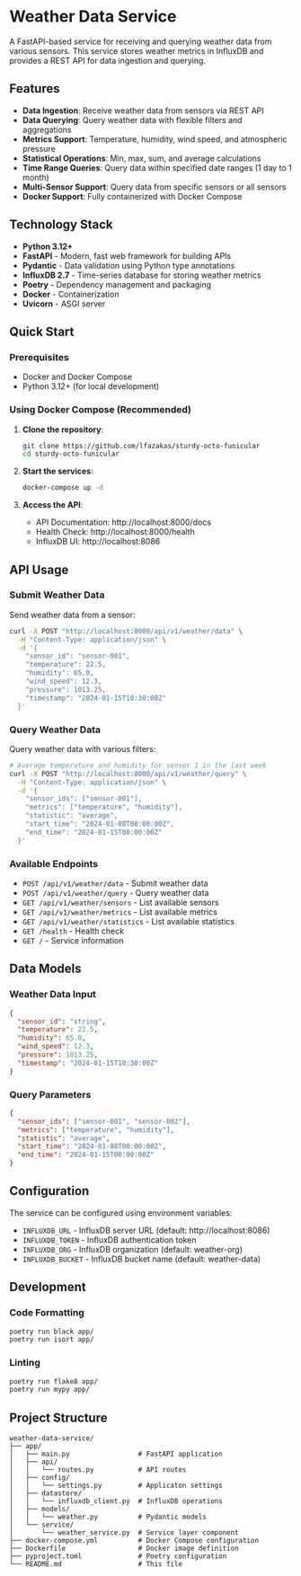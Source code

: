 # Weather Data Service

A FastAPI-based service for receiving and querying weather data from various sensors. This service stores weather metrics in InfluxDB and provides a REST API for data ingestion and querying.

## Features

- **Data Ingestion**: Receive weather data from sensors via REST API
- **Data Querying**: Query weather data with flexible filters and aggregations
- **Metrics Support**: Temperature, humidity, wind speed, and atmospheric pressure
- **Statistical Operations**: Min, max, sum, and average calculations
- **Time Range Queries**: Query data within specified date ranges (1 day to 1 month)
- **Multi-Sensor Support**: Query data from specific sensors or all sensors
- **Docker Support**: Fully containerized with Docker Compose

## Technology Stack

- **Python 3.12+**
- **FastAPI** - Modern, fast web framework for building APIs
- **Pydantic** - Data validation using Python type annotations
- **InfluxDB 2.7** - Time-series database for storing weather metrics
- **Poetry** - Dependency management and packaging
- **Docker** - Containerization
- **Uvicorn** - ASGI server

## Quick Start

### Prerequisites

- Docker and Docker Compose
- Python 3.12+ (for local development)

### Using Docker Compose (Recommended)

1. **Clone the repository**:
   ```bash
   git clone https://github.com/lfazakas/sturdy-octo-funicular
   cd sturdy-octo-funicular
   ```

2. **Start the services**:
   ```bash
   docker-compose up -d
   ```

3. **Access the API**:
   - API Documentation: http://localhost:8000/docs
   - Health Check: http://localhost:8000/health
   - InfluxDB UI: http://localhost:8086

## API Usage

### Submit Weather Data

Send weather data from a sensor:

```bash
curl -X POST "http://localhost:8000/api/v1/weather/data" \
  -H "Content-Type: application/json" \
  -d '{
    "sensor_id": "sensor-001",
    "temperature": 22.5,
    "humidity": 65.0,
    "wind_speed": 12.3,
    "pressure": 1013.25,
    "timestamp": "2024-01-15T10:30:00Z"
  }'
```

### Query Weather Data

Query weather data with various filters:

```bash
# Average temperature and humidity for sensor 1 in the last week
curl -X POST "http://localhost:8000/api/v1/weather/query" \
  -H "Content-Type: application/json" \
  -d '{
    "sensor_ids": ["sensor-001"],
    "metrics": ["temperature", "humidity"],
    "statistic": "average",
    "start_time": "2024-01-08T00:00:00Z",
    "end_time": "2024-01-15T00:00:00Z"
  }'
```

### Available Endpoints

- `POST /api/v1/weather/data` - Submit weather data
- `POST /api/v1/weather/query` - Query weather data
- `GET /api/v1/weather/sensors` - List available sensors
- `GET /api/v1/weather/metrics` - List available metrics
- `GET /api/v1/weather/statistics` - List available statistics
- `GET /health` - Health check
- `GET /` - Service information

## Data Models

### Weather Data Input

```json
{
  "sensor_id": "string",
  "temperature": 22.5,
  "humidity": 65.0,
  "wind_speed": 12.3,
  "pressure": 1013.25,
  "timestamp": "2024-01-15T10:30:00Z"
}
```

### Query Parameters

```json
{
  "sensor_ids": ["sensor-001", "sensor-002"],
  "metrics": ["temperature", "humidity"],
  "statistic": "average",
  "start_time": "2024-01-08T00:00:00Z",
  "end_time": "2024-01-15T00:00:00Z"
}
```

## Configuration

The service can be configured using environment variables:

- `INFLUXDB_URL` - InfluxDB server URL (default: http://localhost:8086)
- `INFLUXDB_TOKEN` - InfluxDB authentication token
- `INFLUXDB_ORG` - InfluxDB organization (default: weather-org)
- `INFLUXDB_BUCKET` - InfluxDB bucket name (default: weather-data)

## Development

### Code Formatting

```bash
poetry run black app/
poetry run isort app/
```

### Linting

```bash
poetry run flake8 app/
poetry run mypy app/
```

## Project Structure

```
weather-data-service/
├── app/
│   ├── main.py                 # FastAPI application
│   ├── api/
│   │   └── routes.py           # API routes
│   ├── config/
│   │   └── settings.py         # Applicaton settings
│   ├── datastore/
│   │   └── influxdb_client.py  # InfluxDB operations
│   ├── models/
│   │   └── weather.py          # Pydantic models
│   └── service/
│       └── weather_service.py  # Service layer component
├── docker-compose.yml          # Docker Compose configuration
├── Dockerfile                  # Docker image definition
├── pyproject.toml              # Poetry configuration
└── README.md                   # This file
```